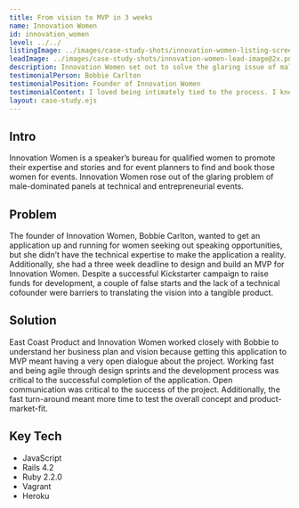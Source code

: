 ```yaml
---
title: From vision to MVP in 3 weeks
name: Innovation Women
id: innovation_women
level: ../../
listingImage: ../images/case-study-shots/innovation-women-listing-screenshot.png
leadImage: ../images/case-study-shots/innovation-women-lead-image@2x.png
description: Innovation Women set out to solve the glaring issue of male-dominated panels at tech events. Their marketing platform connects amazing women in tech and enterprise with event planners. Our team nailed down MVP feature requirement and delivered the Innovation Women platform in 3 weeks.
testimonialPerson: Bobbie Carlton
testimonialPosition: Founder of Innovation Women
testimonialContent: I loved being intimately tied to the process. I knew what was going on every step of the way. It wasn’t a black box you put time, money, and effort into.
layout: case-study.ejs
---
```


## Intro

Innovation Women is a speaker’s bureau for qualified women to promote their expertise and stories and for event planners to find and book those women for events. Innovation Women rose out of the glaring problem of male-dominated panels at technical and entrepreneurial events.

## Problem

The founder of Innovation Women, Bobbie Carlton, wanted to get an application up and running for women seeking out speaking opportunities, but she didn’t have the technical expertise to make the application a reality. Additionally, she had a three week deadline to design and build an MVP for Innovation Women. Despite a successful Kickstarter campaign to raise funds for development, a couple of false starts and the lack of a technical cofounder were barriers to translating the vision into a tangible product.

## Solution

East Coast Product and Innovation Women worked closely with Bobbie to understand her business plan and vision because getting this application to MVP meant having a very open dialogue about the project. Working fast and being agile through design sprints and the development process was critical to the successful completion of the application. Open communication was critical to the success of the project. Additionally, the fast turn-around meant more time to test the overall concept and product-market-fit.

## Key Tech

* JavaScript
* Rails 4.2
* Ruby 2.2.0
* Vagrant
* Heroku